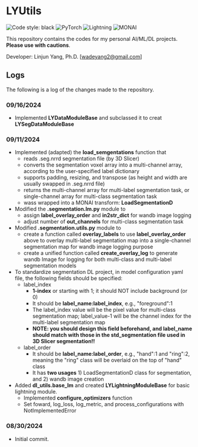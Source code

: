 # LYUtils

![Code style: black](https://img.shields.io/badge/code%20style-black-000000.svg)
![PyTorch](https://img.shields.io/badge/PyTorch-red.svg?logo=pytorch)
![Lightning](https://img.shields.io/badge/PyTorch%20Lightning-brightgreen)
![MONAI](https://img.shields.io/badge/MONAI-blue)

This repository contains the codes for my personal AI/ML/DL projects. **Please use with cautions**.

Developer: Linjun Yang, Ph.D. [wadeyang2@gmail.com]

## Logs

The following is a log of the changes made to the repository.

### 09/16/2024

- Implemented **LYDataModuleBase** and subclassed it to creat **LYSegDataModuleBase**

### 09/11/2024

- Implemented (adapted) the **load_semgentations** function that
    - reads .seg.nrrd segmentation file (by 3D Slicer)
    - converts the segmentation voxel array into a multi-channel array, according to the user-specified label dictionary
    - supports padding, resizing, and transpose (as height and width are usually swapped in .seg.nrrd file)
    - returns the multi-channel array for multi-label segmentation task, or single-channel array for multi-class segmentation task
    - wass wrapped into a MONAI transform: **LoadSegmentationD**
- Modified the **.segmentation.lm.py** module to
    - assign **label_overlay_order** and **in2str_dict** for wandb image logging
    - adjust number of **out_channels** for multi-class segmentation task
- Modified **.segmentation.utils.py** module to
    - create a function called **overlay_labels** to use **label_overlay_order** above to overlay multi-label segmentation map into a single-channel segmentation map for wandb image logging purpose
    - create a unified function called **create_overlay_log** to generate wandb Image for logging for both multi-class and multi-label segmentation models
- To standardize segmentation DL project, in model configuration yaml file, the following fields should be specified:
    - label_index
        - **1-index** or starting with 1; it should NOT include background (or 0)
        - It should be **label_name:label_index**, e.g., "foreground":1
        - The label_index value will be the pixel value for multi-class segmentation map; label_value-1 will be the channel index for the multi-label segmentation map
        - **NOTE: you should design this field beforehand, and label_name should match with those in the std_segmentation file used in 3D Slicer segmentation!!**
    - label_order
        - It should be **label_name:label_order**, e.g., "hand":1 and "ring":2, meaning the "ring" class will be overlaid on the top of "hand" class
        - It has **two usages** 1) LoadSegmentationD class for segmentation, and 2) wandb image creation
- Added **dl_utils.base_lm** and created **LYLightningModuleBase** for basic lightning module.
    - Implemented **configure_optimizers** function
    - Set foward, log_loss, log_metric, and process_configurations with NotImplementedError

### 08/30/2024

-  Initial commit.
